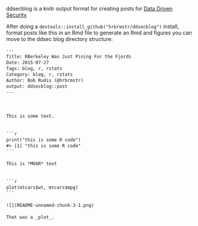 <!-- README.md is generated from README.Rmd. Please edit that file -->
ddsecblog is a knitr output format for creating posts for [Data Driven Security](http://dds.ec/blog)

After doing a `devtools::install_github("hrbrmstr/ddsecblog")` install, format posts like this in an Rmd file to generate an Rmd and figures you can move to the ddsec blog directory structure:

    ---
    Title: RBerkeley Was Just Pining For the Fjords
    Date: 2015-07-27
    Tags: blog, r, rstats
    Category: blog, r, rstats
    Author: Bob Rudis (@hrbrmstr)
    output: ddsecblog::post
    ---



    This is some text.


    ```r
    print("this is some R code")
    #> [1] "this is some R code"
    ```

    This is *MOAR* text


    ```r
    plot(mtcars$wt, mtcars$mpg)
    ```

    ![](README-unnamed-chunk-3-1.png) 

    That was a _plot_.
